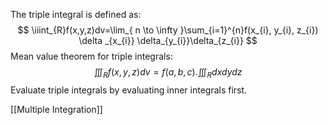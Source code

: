 The triple integral is defined as:
$$
\iiint_{R}f(x,y,z)dv=\lim_{ n \to \infty }\sum_{i=1}^{n}f(x_{i}, y_{i}, z_{i}) \delta _{x_{i}} \delta_{y_{i}}\delta_{z_{i}} 
$$
Mean value theorem for triple integrals:
$$
\iiint_{R}f(x,y,z)dv=f(a,b,c).\iiint_{R}dxdydz
$$
Evaluate triple integrals by evaluating inner integrals first.

[[Multiple Integration]]